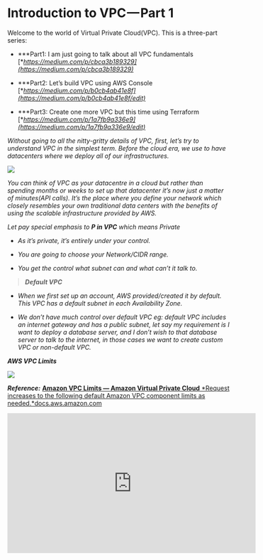 
# Introduction to VPC — Part 1

Welcome to the world of Virtual Private Cloud(VPC). This is a three-part series:

* ***Part1: I am just going to talk about all VPC fundamentals [**https://medium.com/p/cbca3b189329](https://medium.com/p/cbca3b189329)*

* ***Part2: Let’s build VPC using AWS Console [**https://medium.com/p/b0cb4ab41e8f](https://medium.com/p/b0cb4ab41e8f/edit)*

* ***Part3: Create one more VPC but this time using Terraform [**https://medium.com/p/1a7fb9a336e9](https://medium.com/p/1a7fb9a336e9/edit)*

*Without going to all the nitty-gritty details of VPC, first, let’s try to understand VPC in the simplest term. Before the cloud era, we use to have datacenters where we deploy all of our infrastructures.*

![](https://cdn-images-1.medium.com/max/2000/0*riYnQrOA97UKOOf9)

*You can think of VPC as your datacentre in a cloud but rather than spending months or weeks to set up that datacenter it’s now just a matter of minutes(API calls). It’s the place where you define your network which closely resembles your own traditional data centers with the benefits of using the scalable infrastructure provided by AWS.*

*Let pay special emphasis to **P in VPC** which means Private*

* *As it’s private, it’s entirely under your control.*

* *You are going to choose your Network/CIDR range.*

* *You get the control what subnet can and what can’t it talk to.*
> ***Default VPC***

* *When we first set up an account, AWS provided/created it by default. This VPC has a default subnet in each Availability Zone.*

* *We don’t have much control over default VPC eg: default VPC includes an internet gateway and has a public subnet, let say my requirement is I want to deploy a database server, and I don’t wish to that database server to talk to the internet, in those cases we want to create custom VPC or non-default VPC.*

***AWS VPC Limits***

![](https://cdn-images-1.medium.com/max/3232/1*D43zNbdwJ4lycOTGZoGlvg.png)

***Reference:***
[**Amazon VPC Limits — Amazon Virtual Private Cloud**
*Request increases to the following default Amazon VPC component limits as needed.*docs.aws.amazon.com](https://docs.aws.amazon.com/vpc/latest/userguide/amazon-vpc-limits.html)

<center><iframe width="560" height="315" src="https://www.youtube.com/embed/2kWpSjrln-I" frameborder="0" allowfullscreen></iframe></center>
